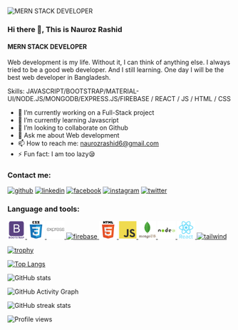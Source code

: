 ![MERN STACK DEVELOPER](https://i.ibb.co/jWrQKwF/NKH-1270-4.jpg)
### Hi there 👋, This is Nauroz Rashid
#### MERN STACK DEVELOPER

Web development is my life. Without it, I can think of anything else. I always tried to be a good web developer. And I still learning. One day I will be the best web developer in Bangladesh.

Skills: JAVASCRIPT/BOOTSTRAP/MATERIAL-UI/NODE.JS/MONGODB/EXPRESS.JS/FIREBASE / REACT / JS / HTML / CSS

- 🔭 I’m currently working on a Full-Stack project 
- 🌱 I’m currently learning Javascript 
- 👯 I’m looking to collaborate on Github 
- 💬 Ask me about Web development 
- 📫 How to reach me: naurozrashid6@gmail.com 
- ⚡ Fun fact: I am too lazy😪 

### Contact me:
[<img src='https://cdn.jsdelivr.net/npm/simple-icons@3.0.1/icons/github.svg' alt='github' height='40'>](https://github.com/Naurozrashid)  [<img src='https://cdn.jsdelivr.net/npm/simple-icons@3.0.1/icons/linkedin.svg' alt='linkedin' height='40'>](https://www.linkedin.com/in/nauroz-rashid-5a873b172/)  [<img src='https://cdn.jsdelivr.net/npm/simple-icons@3.0.1/icons/facebook.svg' alt='facebook' height='40'>](https://www.facebook.com/nauroz.rashid.9)  [<img src='https://cdn.jsdelivr.net/npm/simple-icons@3.0.1/icons/instagram.svg' alt='instagram' height='40'>](https://www.instagram.com/nauroz_rashid/)  [<img src='https://cdn.jsdelivr.net/npm/simple-icons@3.0.1/icons/twitter.svg' alt='twitter' height='40'>](https://twitter.com/naurozrashid11)  
### Language and tools:
<p align="left"> <a href="https://getbootstrap.com" target="_blank" rel="noreferrer"> <img src="https://raw.githubusercontent.com/devicons/devicon/master/icons/bootstrap/bootstrap-plain-wordmark.svg" alt="bootstrap" width="40" height="40"/> </a> <a href="https://www.w3schools.com/css/" target="_blank" rel="noreferrer"> <img src="https://raw.githubusercontent.com/devicons/devicon/master/icons/css3/css3-original-wordmark.svg" alt="css3" width="40" height="40"/> </a> <a href="https://expressjs.com" target="_blank" rel="noreferrer"> <img src="https://raw.githubusercontent.com/devicons/devicon/master/icons/express/express-original-wordmark.svg" alt="express" width="40" height="40"/> </a> <a href="https://firebase.google.com/" target="_blank" rel="noreferrer"> <img src="https://www.vectorlogo.zone/logos/firebase/firebase-icon.svg" alt="firebase" width="40" height="40"/> </a> <a href="https://www.w3.org/html/" target="_blank" rel="noreferrer"> <img src="https://raw.githubusercontent.com/devicons/devicon/master/icons/html5/html5-original-wordmark.svg" alt="html5" width="40" height="40"/> </a> <a href="https://developer.mozilla.org/en-US/docs/Web/JavaScript" target="_blank" rel="noreferrer"> <img src="https://raw.githubusercontent.com/devicons/devicon/master/icons/javascript/javascript-original.svg" alt="javascript" width="40" height="40"/> </a> <a href="https://www.mongodb.com/" target="_blank" rel="noreferrer"> <img src="https://raw.githubusercontent.com/devicons/devicon/master/icons/mongodb/mongodb-original-wordmark.svg" alt="mongodb" width="40" height="40"/> </a> <a href="https://nodejs.org" target="_blank" rel="noreferrer"> <img src="https://raw.githubusercontent.com/devicons/devicon/master/icons/nodejs/nodejs-original-wordmark.svg" alt="nodejs" width="40" height="40"/> </a> <a href="https://reactjs.org/" target="_blank" rel="noreferrer"> <img src="https://raw.githubusercontent.com/devicons/devicon/master/icons/react/react-original-wordmark.svg" alt="react" width="40" height="40"/> </a> <a href="https://tailwindcss.com/" target="_blank" rel="noreferrer"> <img src="https://www.vectorlogo.zone/logos/tailwindcss/tailwindcss-icon.svg" alt="tailwind" width="40" height="40"/> </a> </p> 

[![trophy](https://github-profile-trophy.vercel.app/?username=Naurozrashid)](https://github.com/ryo-ma/github-profile-trophy)

[![Top Langs](https://github-readme-stats.vercel.app/api/top-langs/?username=Naurozrashid)](https://github.com/anuraghazra/github-readme-stats)

![GitHub stats](https://github-readme-stats.vercel.app/api?username=Naurozrashid&show_icons=true&count_private=true)  

![GitHub Activity Graph](https://activity-graph.herokuapp.com/graph?username=Naurozrashid)  

![GitHub streak stats](https://github-readme-streak-stats.herokuapp.com/?user=Naurozrashid)  

![Profile views](https://gpvc.arturio.dev/Naurozrashid)  
